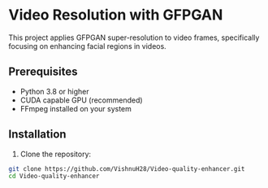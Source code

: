 # Video Resolution with GFPGAN

This project applies GFPGAN super-resolution to video frames, specifically focusing on enhancing facial regions in videos.

## Prerequisites

- Python 3.8 or higher
- CUDA capable GPU (recommended)
- FFmpeg installed on your system

## Installation

1. Clone the repository:
```bash
git clone https://github.com/VishnuH28/Video-quality-enhancer.git
cd Video-quality-enhancer